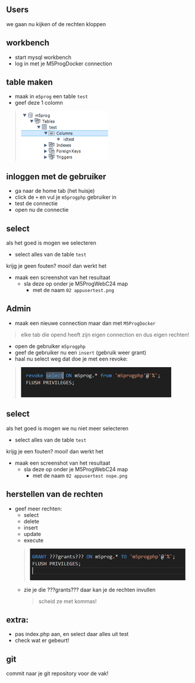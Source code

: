 ## Users

we gaan nu kijken of de rechten kloppen

## workbench

- start mysql workbench
- log in met je M5ProgDocker connection

## table maken

- maak in `m5prog` een table `test`
- geef deze 1 colomn
>![](img/table.PNG)

## inloggen met de gebruiker

- ga naar de home tab (het huisje)
- click de `+` en vul je `m5progphp` gebruiker in
- test de connectie
- open nu de connectie

## select

als het goed is mogen we selecteren
- select alles van de table `test`

krijg je geen fouten? mooi! dan werkt het
- maak een screenshot van het resultaat
    - sla deze op onder je M5ProgWebC24 map
        - met de naam `02 appusertest.png`


## Admin

- maak een nieuwe connection maar dan met `M5ProgDocker`
> elke tab die opend heeft zijn eigen connection en dus eigen rechten!
- open de gebruiker `m5progphp`
- geef de gebruiker nu een `insert` (gebruik weer grant)
- haal nu select weg dat doe je met een revoke:
> ![](img/revoke.PNG)


## select

als het goed is mogen we nu niet meer selecteren
- select alles van de table `test`

krijg je een fouten? mooi! dan werkt het
- maak een screenshot van het resultaat
    - sla deze op onder je M5ProgWebC24 map
        - met de naam `02 appusertest nope.png`


## herstellen van de rechten

- geef meer rechten:
    - select
    - delete
    - insert
    - update
    - execute
    >![](img/grantssql.PNG)
    - zie je die ???grants??? daar kan je de rechten invullen
        > scheid ze met kommas!
## extra:

- pas index.php aan, en select daar alles uit test
- check wat er gebeurt!


## git

commit naar je git repository voor de vak!